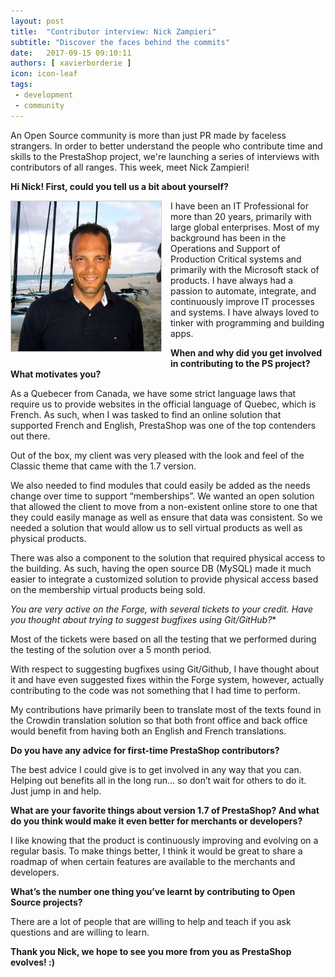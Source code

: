 ```yaml
---
layout: post
title:  "Contributor interview: Nick Zampieri"
subtitle: "Discover the faces behind the commits"
date:   2017-09-15 09:10:11
authors: [ xavierborderie ]
icon: icon-leaf
tags:
 - development
 - community
---
```


An Open Source community is more than just PR made by faceless strangers. In order to better understand the people who contribute time and skills to the PrestaShop project, we're launching a series of interviews with contributors of all ranges. This week, meet Nick Zampieri!

**Hi Nick! First, could you tell us a bit about yourself?**

<img style="border: 1px solid #CCC; float: left; margin: 0 1em 1em 0;" width="240" height="240" src="/assets/images/2017/09/nick zampieri.jpg">I have been an IT Professional for more than 20 years, primarily with large global enterprises. Most of my background has been in the Operations and Support of Production Critical systems and primarily with the Microsoft stack of products. I have always had a passion to automate, integrate, and continuously improve IT processes and systems. I have always loved to tinker with programming and building apps.


**When and why did you get involved in contributing to the PS project? What motivates you?**

As a Quebecer from Canada, we have some strict language laws that require us to provide websites in the official language of Quebec, which is French. As such, when I was tasked to find an online solution that supported French and English, PrestaShop was one of the top contenders out there. 

Out of the box, my client was very pleased with the look and feel of the Classic theme that came with the 1.7 version. 

We also needed to find modules that could easily be added as the needs change over time to support “memberships”. We wanted an open solution that allowed the client to move from a non-existent online store to one that they could easily manage as well as ensure that data was consistent. So we needed a solution that would allow us to sell virtual products as well as physical products. 

There was also a component to the solution that required physical access to the building. As such, having the open source DB (MySQL) made it much easier to integrate a customized solution to provide physical access based on the membership virtual products being sold.


*You are very active on the Forge, with several tickets to your credit. Have you thought about trying to suggest bugfixes using Git/GitHub?**

Most of the tickets were based on all the testing that we performed during the testing of the solution over a 5 month period.

With respect to suggesting bugfixes using Git/Github, I have thought about it and have even suggested fixes within the Forge system, however, actually contributing to the code was not something that I had time to perform. 

My contributions have primarily been to translate most of the texts found in the Crowdin translation solution so that both front office and back office would benefit from having both an English and French translations.


**Do you have any advice for first-time PrestaShop contributors?**

The best advice I could give is to get involved in any way that you can. Helping out benefits all in the long run… so don’t wait for others to do it. Just jump in and help.


**What are your favorite things about version 1.7 of PrestaShop? And what do you think would make it even better for merchants or developers?**

I like knowing that the product is continuously improving and evolving on a regular basis. To make things better, I think it would be great to share a roadmap of when certain features are available to the merchants and developers.


**What’s the number one thing you’ve learnt by contributing to Open Source projects?**

There are a lot of people that are willing to help and teach if you ask questions and are willing to learn.


**Thank you Nick, we hope to see you more from you as PrestaShop evolves! :)**
